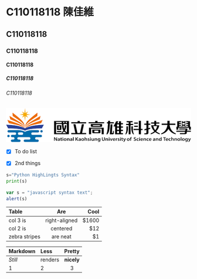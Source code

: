 # C110118118 陳佳維
## C110118118
### C110118118
#### C110118118
##### C110118118
###### C110118118
![NKUST](nkust.jpg)
- [X] To do list 
- [X] 2nd things


```python
s="Python HighLingts Syntax"
print(s)
```

```js
var s = "javascript syntax text";
alert(s)
```
| Table | Are | Cool |
| :---         |     :---:      |          ---: |
| col 3 is   | right-aligned     | $1600    |
| col 2 is   | centered     | $12    |
| zebra stripes   | are neat     | $1    |

| Markdown | Less | Pretty |
| :---  | :-------      | :---: |
| *Still*  | renders     | **nicely**    |
| 1   | 2     | 3    |

